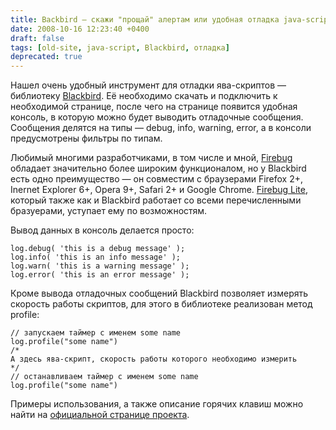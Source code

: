 ```yaml
---
title: Backbird — скажи "прощай" алертам или удобная отладка java-script.
date: 2008-10-16 12:23:40 +0400
draft: false
tags: [old-site, java-script, Blackbird, отладка]
deprecated: true
---
```

Нашел очень удобный инструмент для отладки ява-скриптов — библиотеку [Blackbird](http://www.gscottolson.com/blackbirdjs/). Её необходимо скачать и подключить к необходимой странице, после чего на странице появится удобная консоль, в которую можно будет выводить отладочные сообщения. Сообщения делятся на типы — debug, info, warning, error, а в консоли предусмотрены фильтры по типам.

Любимый многими разработчиками, в том числе и мной, [Firebug](http://getfirebug.com) обладает значительно более широким функционалом, но у Blackbird есть одно преимущество — он совместим с браузерами Firefox 2+, Inernet Explorer 6+, Opera 9+, Safari 2+ и Google Chrome. [Firebug Lite](http://getfirebug.com/lite.html), который также как и Blackbird работает со всеми перечисленными бразуерами, уступает ему по возможностям.
<!--more-->
Вывод данных в консоль делается просто:
```
log.debug( 'this is a debug message' );
log.info( 'this is an info message' );
log.warn( 'this is a warning message' );
log.error( 'this is an error message' );
```

Кроме вывода отладочных сообщений Blackbird позволяет измерять скорость работы скриптов, для этого в библиотеке реализован метод profile:
```
// запускаем таймер с именем some name
log.profile("some name")
/*
А здесь ява-скрипт, скорость работы которого необходимо измерить
*/
// останавливаем таймер с именем some name
log.profile("some name")
```

Примеры использования, а также описание горячих клавиш можно найти на [официальной странице проекта](http://www.gscottolson.com/blackbirdjs/).